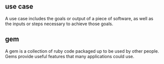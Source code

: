 ## use case

A use case includes the goals or output of a piece of software, as well as the inputs or steps necessary to achieve those goals.

## gem

A gem is a collection of ruby code packaged up to be used by other people. Gems provide useful features that many applications could use.